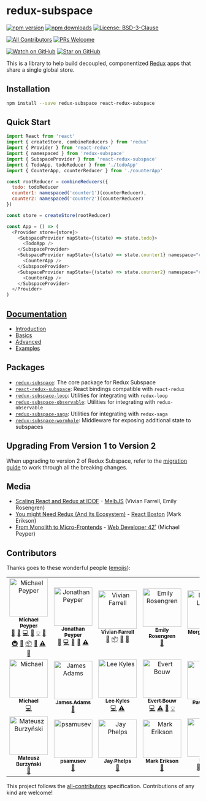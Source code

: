 # redux-subspace

[![npm version](https://img.shields.io/npm/v/redux-subspace.svg?style=flat-square)](https://www.npmjs.com/package/redux-subspace)
[![npm downloads](https://img.shields.io/npm/dm/redux-subspace.svg?style=flat-square)](https://www.npmjs.com/package/redux-subspace)
[![License: BSD-3-Clause](https://img.shields.io/npm/l/redux-subspace.svg?style=flat-square)](/LICENSE.md)

[![All Contributors](https://img.shields.io/badge/all_contributors-21-orange.svg?style=flat-square)](#contributors-)
[![PRs Welcome](https://img.shields.io/badge/PRs-welcome-brightgreen.svg?style=flat-square)](http://makeapullrequest.com)

[![Watch on GitHub](https://img.shields.io/github/watchers/ioof-holdings/redux-subspace.svg?style=social)](https://github.com/ioof-holdings/redux-subspace/watchers)
[![Star on GitHub](https://img.shields.io/github/stars/ioof-holdings/redux-subspace.svg?style=social)](https://github.com/ioof-holdings/redux-subspace/stargazers)

This is a library to help build decoupled, componentized [Redux](http://redux.js.org/) apps that share a single global store.

## Installation

```sh
npm install --save redux-subspace react-redux-subspace
```

## Quick Start

```javascript
import React from 'react'
import { createStore, combineReducers } from 'redux'
import { Provider } from 'react-redux'
import { namespaced } from 'redux-subspace'
import { SubspaceProvider } from 'react-redux-subspace'
import { TodoApp, todoReducer } from './todoApp'
import { CounterApp, counterReducer } from './counterApp'

const rootReducer = combineReducers({
  todo: todoReducer
  counter1: namespaced('counter1')(counterReducer),
  counter2: namespaced('counter2')(counterReducer)
})

const store = createStore(rootReducer)

const App = () => (
  <Provider store={store}>
    <SubspaceProvider mapState={(state) => state.todo}>
      <TodoApp />
    </SubspaceProvider>
    <SubspaceProvider mapState={(state) => state.counter1} namespace="counter1">
      <CounterApp />
    </SubspaceProvider>
    <SubspaceProvider mapState={(state) => state.counter2} namespace="counter2">
      <CounterApp />
    </SubspaceProvider>
  </Provider>
)
```

## [Documentation](https://ioof-holdings.github.io/redux-subspace/)

* [Introduction](https://ioof-holdings.github.io/redux-subspace/docs/Introduction.html)
* [Basics](https://ioof-holdings.github.io/redux-subspace/docs/basics/)
* [Advanced](https://ioof-holdings.github.io/redux-subspace/docs/advanced/)
* [Examples](https://ioof-holdings.github.io/redux-subspace/docs/Examples.html)

## Packages

* [`redux-subspace`](https://github.com/ioof-holdings/redux-subspace/tree/master/packages/redux-subspace): The core package for Redux Subspace
* [`react-redux-subspace`](https://github.com/ioof-holdings/redux-subspace/tree/master/packages/react-redux-subspace): React bindings compatible with `react-redux`
* [`redux-subspace-loop`](https://github.com/ioof-holdings/redux-subspace/tree/master/packages/redux-subspace-loop): Utilities for integrating with `redux-loop`
* [`redux-subspace-observable`](https://github.com/ioof-holdings/redux-subspace/tree/master/packages/redux-subspace-observable): Utilities for integrating with `redux-observable`
* [`redux-subspace-saga`](https://github.com/ioof-holdings/redux-subspace/tree/master/packages/redux-subspace-saga): Utilities for integrating with `redux-saga`
* [`redux-subspace-wormhole`](https://github.com/ioof-holdings/redux-subspace/tree/master/packages/redux-subspace-wormhole): Middleware for exposing additional state to subspaces

## Upgrading From Version 1 to Version 2

When upgrading to version 2 of Redux Subspace, refer to the [migration guide](/docs/Migrating.md) to work through all the breaking changes.

## Media

* [Scaling React and Redux at IOOF](http://www.slideshare.net/VivianFarrell/scaling-react-and-redux-at-ioof) - [MelbJS](http://melbjs.com/) (Vivian Farrell, Emily Rosengren)
* [You might Need Redux (And Its Ecosystem)](http://blog.isquaredsoftware.com/2017/09/presentation-might-need-redux-ecosystem/) - [React Boston](http://www.reactboston.com/) (Mark Erikson)
* [From Monolith to Micro-Frontends](https://mpeyper.github.io/from-monolith-to-micro-frontends-wd42/) - [Web Developer 42˚](http://web.dev42.co/) (Michael Peyper)

## Contributors

Thanks goes to these wonderful people ([emojis](https://github.com/kentcdodds/all-contributors#emoji-key)):

<!-- ALL-CONTRIBUTORS-LIST:START - Do not remove or modify this section -->
<!-- prettier-ignore-start -->
<!-- markdownlint-disable -->
<table>
  <tr>
    <td align="center"><a href="https://github.com/mpeyper"><img src="https://avatars0.githubusercontent.com/u/23029903?v=4" width="100px;" alt="Michael Peyper"/><br /><sub><b>Michael Peyper</b></sub></a><br /><a href="#question-mpeyper" title="Answering Questions">💬</a> <a href="https://github.com/ioof-holdings/redux-subspace/issues?q=author%3Ampeyper" title="Bug reports">🐛</a> <a href="https://github.com/ioof-holdings/redux-subspace/commits?author=mpeyper" title="Code">💻</a> <a href="https://github.com/ioof-holdings/redux-subspace/commits?author=mpeyper" title="Documentation">📖</a> <a href="#example-mpeyper" title="Examples">💡</a> <a href="#ideas-mpeyper" title="Ideas, Planning, & Feedback">🤔</a> <a href="#infra-mpeyper" title="Infrastructure (Hosting, Build-Tools, etc)">🚇</a> <a href="#review-mpeyper" title="Reviewed Pull Requests">👀</a> <a href="#platform-mpeyper" title="Packaging/porting to new platform">📦</a> <a href="#talk-mpeyper" title="Talks">📢</a> <a href="https://github.com/ioof-holdings/redux-subspace/commits?author=mpeyper" title="Tests">⚠️</a> <a href="#tool-mpeyper" title="Tools">🔧</a></td>
    <td align="center"><a href="https://github.com/jpeyper"><img src="https://avatars2.githubusercontent.com/u/6560018?v=4" width="100px;" alt="Jonathan Peyper"/><br /><sub><b>Jonathan Peyper</b></sub></a><br /><a href="#question-jpeyper" title="Answering Questions">💬</a> <a href="https://github.com/ioof-holdings/redux-subspace/commits?author=jpeyper" title="Code">💻</a> <a href="#ideas-jpeyper" title="Ideas, Planning, & Feedback">🤔</a> <a href="#review-jpeyper" title="Reviewed Pull Requests">👀</a> <a href="https://github.com/ioof-holdings/redux-subspace/commits?author=jpeyper" title="Tests">⚠️</a></td>
    <td align="center"><a href="https://github.com/vivian-farrell"><img src="https://avatars3.githubusercontent.com/u/1409738?v=4" width="100px;" alt="Vivian Farrell"/><br /><sub><b>Vivian Farrell</b></sub></a><br /><a href="#ideas-vivian-farrell" title="Ideas, Planning, & Feedback">🤔</a> <a href="#platform-vivian-farrell" title="Packaging/porting to new platform">📦</a> <a href="#review-vivian-farrell" title="Reviewed Pull Requests">👀</a> <a href="#talk-vivian-farrell" title="Talks">📢</a></td>
    <td align="center"><a href="https://github.com/emirose"><img src="https://avatars2.githubusercontent.com/u/971283?v=4" width="100px;" alt="Emily Rosengren"/><br /><sub><b>Emily Rosengren</b></sub></a><br /><a href="#talk-emirose" title="Talks">📢</a></td>
    <td align="center"><a href="https://github.com/chaos95"><img src="https://avatars1.githubusercontent.com/u/121742?v=4" width="100px;" alt="Morgan Larosa"/><br /><sub><b>Morgan Larosa</b></sub></a><br /><a href="#infra-chaos95" title="Infrastructure (Hosting, Build-Tools, etc)">🚇</a></td>
    <td align="center"><a href="http://amitkothari.com"><img src="https://avatars2.githubusercontent.com/u/656565?v=4" width="100px;" alt="Amit Kothari"/><br /><sub><b>Amit Kothari</b></sub></a><br /><a href="https://github.com/ioof-holdings/redux-subspace/commits?author=amitkothari" title="Code">💻</a> <a href="#example-amitkothari" title="Examples">💡</a></td>
    <td align="center"><a href="http://rikurouvila.fi"><img src="https://avatars3.githubusercontent.com/u/1206987?v=4" width="100px;" alt="Riku Rouvila"/><br /><sub><b>Riku Rouvila</b></sub></a><br /><a href="https://github.com/ioof-holdings/redux-subspace/commits?author=rikukissa" title="Code">💻</a> <a href="https://github.com/ioof-holdings/redux-subspace/commits?author=rikukissa" title="Documentation">📖</a> <a href="https://github.com/ioof-holdings/redux-subspace/commits?author=rikukissa" title="Tests">⚠️</a></td>
  </tr>
  <tr>
    <td align="center"><a href="https://github.com/mradionov"><img src="https://avatars2.githubusercontent.com/u/2007370?v=4" width="100px;" alt="Michael"/><br /><sub><b>Michael</b></sub></a><br /><a href="https://github.com/ioof-holdings/redux-subspace/commits?author=mradionov" title="Code">💻</a></td>
    <td align="center"><a href="https://medium.com/@jamesadams0"><img src="https://avatars0.githubusercontent.com/u/9067274?v=4" width="100px;" alt="James Adams"/><br /><sub><b>James Adams</b></sub></a><br /><a href="https://github.com/ioof-holdings/redux-subspace/commits?author=James-E-Adams" title="Documentation">📖</a></td>
    <td align="center"><a href="https://github.com/lkyles1991"><img src="https://avatars1.githubusercontent.com/u/21031458?v=4" width="100px;" alt="Lee Kyles"/><br /><sub><b>Lee Kyles</b></sub></a><br /><a href="https://github.com/ioof-holdings/redux-subspace/commits?author=lkyles1991" title="Code">💻</a> <a href="https://github.com/ioof-holdings/redux-subspace/commits?author=lkyles1991" title="Tests">⚠️</a></td>
    <td align="center"><a href="https://github.com/evertbouw"><img src="https://avatars1.githubusercontent.com/u/6398211?v=4" width="100px;" alt="Evert Bouw"/><br /><sub><b>Evert Bouw</b></sub></a><br /><a href="https://github.com/ioof-holdings/redux-subspace/commits?author=evertbouw" title="Code">💻</a> <a href="https://github.com/ioof-holdings/redux-subspace/commits?author=evertbouw" title="Tests">⚠️</a> <a href="https://github.com/ioof-holdings/redux-subspace/commits?author=evertbouw" title="Documentation">📖</a> <a href="#example-evertbouw" title="Examples">💡</a></td>
    <td align="center"><a href="https://github.com/Crazy-Ivan"><img src="https://avatars0.githubusercontent.com/u/4831814?v=4" width="100px;" alt="Paweł Bród"/><br /><sub><b>Paweł Bród</b></sub></a><br /><a href="https://github.com/ioof-holdings/redux-subspace/issues?q=author%3ACrazy-Ivan" title="Bug reports">🐛</a></td>
    <td align="center"><a href="https://github.com/majo44"><img src="https://avatars0.githubusercontent.com/u/2294352?v=4" width="100px;" alt="majo44"/><br /><sub><b>majo44</b></sub></a><br /><a href="https://github.com/ioof-holdings/redux-subspace/issues?q=author%3Amajo44" title="Bug reports">🐛</a> <a href="https://github.com/ioof-holdings/redux-subspace/commits?author=majo44" title="Code">💻</a> <a href="https://github.com/ioof-holdings/redux-subspace/commits?author=majo44" title="Tests">⚠️</a></td>
    <td align="center"><a href="https://github.com/garth-newton"><img src="https://avatars1.githubusercontent.com/u/26989071?v=4" width="100px;" alt="Garth Newton"/><br /><sub><b>Garth Newton</b></sub></a><br /><a href="https://github.com/ioof-holdings/redux-subspace/issues?q=author%3Agarth-newton" title="Bug reports">🐛</a> <a href="https://github.com/ioof-holdings/redux-subspace/commits?author=garth-newton" title="Documentation">📖</a></td>
  </tr>
  <tr>
    <td align="center"><a href="https://github.com/Andarist"><img src="https://avatars2.githubusercontent.com/u/9800850?v=4" width="100px;" alt="Mateusz Burzyński"/><br /><sub><b>Mateusz Burzyński</b></sub></a><br /><a href="#tool-Andarist" title="Tools">🔧</a></td>
    <td align="center"><a href="https://github.com/psamusev"><img src="https://avatars3.githubusercontent.com/u/6784822?v=4" width="100px;" alt="psamusev"/><br /><sub><b>psamusev</b></sub></a><br /><a href="https://github.com/ioof-holdings/redux-subspace/issues?q=author%3Apsamusev" title="Bug reports">🐛</a></td>
    <td align="center"><a href="https://twitter.com/_jayphelps"><img src="https://avatars1.githubusercontent.com/u/762949?v=4" width="100px;" alt="Jay Phelps"/><br /><sub><b>Jay Phelps</b></sub></a><br /><a href="#review-jayphelps" title="Reviewed Pull Requests">👀</a></td>
    <td align="center"><a href="http://blog.isquaredsoftware.com"><img src="https://avatars1.githubusercontent.com/u/1128784?v=4" width="100px;" alt="Mark Erikson"/><br /><sub><b>Mark Erikson</b></sub></a><br /><a href="#talk-markerikson" title="Talks">📢</a></td>
    <td align="center"><a href="https://github.com/NikitaKolokoltsev"><img src="https://avatars2.githubusercontent.com/u/15002250?v=4" width="100px;" alt="Nikita"/><br /><sub><b>Nikita</b></sub></a><br /><a href="https://github.com/ioof-holdings/redux-subspace/issues?q=author%3ANikitaKolokoltsev" title="Bug reports">🐛</a> <a href="https://github.com/ioof-holdings/redux-subspace/commits?author=NikitaKolokoltsev" title="Code">💻</a> <a href="https://github.com/ioof-holdings/redux-subspace/commits?author=NikitaKolokoltsev" title="Tests">⚠️</a></td>
    <td align="center"><a href="http://burningpotato.com"><img src="https://avatars1.githubusercontent.com/u/540777?v=4" width="100px;" alt="Conrad Buck"/><br /><sub><b>Conrad Buck</b></sub></a><br /><a href="https://github.com/ioof-holdings/redux-subspace/commits?author=conartist6" title="Code">💻</a> <a href="https://github.com/ioof-holdings/redux-subspace/commits?author=conartist6" title="Tests">⚠️</a> <a href="https://github.com/ioof-holdings/redux-subspace/commits?author=conartist6" title="Documentation">📖</a></td>
    <td align="center"><a href="https://github.com/travikk"><img src="https://avatars2.githubusercontent.com/u/627275?v=4" width="100px;" alt="travikk"/><br /><sub><b>travikk</b></sub></a><br /><a href="#review-travikk" title="Reviewed Pull Requests">👀</a></td>
  </tr>
</table>

<!-- markdownlint-enable -->
<!-- prettier-ignore-end -->
<!-- ALL-CONTRIBUTORS-LIST:END -->

This project follows the [all-contributors](https://github.com/kentcdodds/all-contributors) specification.
Contributions of any kind are welcome!
